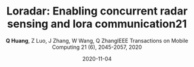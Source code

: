 ---
title: "Loradar: Enabling concurrent radar sensing and lora communication21"
collection: publications
permalink: "/publication/2020-11-04"
excerpt: "Miniature radar has demonstrated its great potential in smart homes, such as understanding the wellness of the residents and providing ubiquitous interactions. While it has many promising applications, it also results in congested RF (radio frequency) environments as there is an unprecedented amount of traffic in a smart home. To ease the strain on the limited spectrum, we ask the question that, can we reuse the sensing signals for data communication? With such a capability, we can improve the spectrum utilization by sharing the spectrum between sensing and communication systems. However, radar signals are customized for the sensing purpose and are incompatible with legacy communication standards. To address this challenge, we have an observation that, non-linearity effect in RF circuits can convert wideband radar signals into a LoRa signal. Based on this observation, in this paper, we present LoRadar …"
date: "2020-11-04"
venue: "IEEE Transactions on Mobile Computing 21 (6), 2045-2057, 2020"
paperurl: "https://drive.google.com/file/d/1lisiOYo7szZzFYWk_4lA5ZnlOP2AEU7q/view"
author: "<strong>Q Huang</strong>, Z Luo, J Zhang, W Wang, Q ZhangIEEE Transactions on Mobile Computing 21 (6), 2045-2057, 2020"
poster:
remark:
---